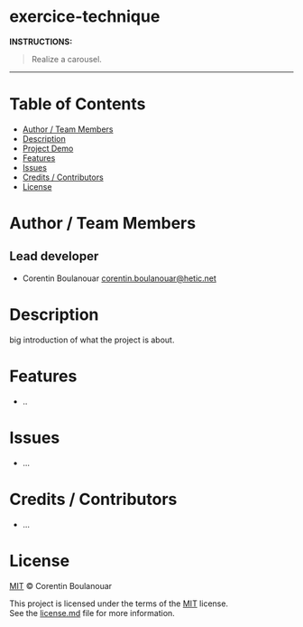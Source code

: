 # exercice-technique

**INSTRUCTIONS:**
> Realize a carousel. 
<hr>

# Table of Contents

* [Author / Team Members](#author-/-team-members)
* [Description](#description)
* [Project Demo](#project-demo)
* [Features](#features) 
* [Issues](#issues)
* [Credits / Contributors](#credits-/-contributors)
* [License](#license)

# Author / Team Members

## Lead developer
* Corentin Boulanouar <corentin.boulanouar@hetic.net>

# Description

big introduction of what the project is about.

# Features 

* ..

# Issues

* ...

# Credits / Contributors

* ...

# License

[MIT](LICENSE) © Corentin Boulanouar

This project is licensed under the terms of the [MIT](LICENSE) license. <br>
See the <a href=''>license.md</a> file for more information.